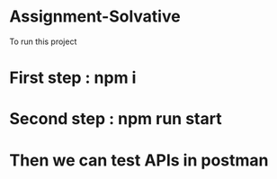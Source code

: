 # Assignment-Solvative



To run this project


# First step : npm i


# Second step : npm run start

# Then we can test APIs in postman

